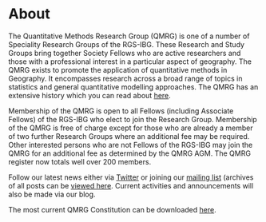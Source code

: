 # About

The Quantitative Methods Research Group (QMRG) is one of a number of Speciality Research Groups of the RGS-IBG. These Research and Study Groups bring together Society Fellows who are active researchers and those with a professional interest in a particular aspect of geography. The QMRG exists to promote the application of quantitative methods in Geography. It encompasses research across a broad range of topics in statistics and general quantitative modelling approaches. The QMRG has an extensive history which you can read about [here](https://quantile.info/qmrg-history/).
	
Membership of the QMRG is open to all Fellows (including Associate Fellows) of the RGS-IBG who elect to join the Research Group. Membership of the QMRG is free of charge except for those who are already a member of two further Research Groups where an additional fee may be required. Other interested persons who are not Fellows of the RGS-IBG may join the QMRG for an additional fee as determined by the QMRG AGM. The QMRG register now totals well over 200 members.
 	
Follow our latest news either via [Twitter](https://twitter.com/qmrg_rgs_ibg) or joining our [mailing list](https://www.jiscmail.ac.uk/cgi-bin/webadmin?SUBED1=QUANT-GEOG&A=1) (archives of all posts can be [viewed here](https://www.jiscmail.ac.uk/cgi-bin/webadmin?A0=QUANT-GEOG). Current activities and announcements will also be made via our blog.

The most current QMRG Constitution can be downloaded [here](https://alexsingleton.files.wordpress.com/2014/09/constitution_2001.pdf).
